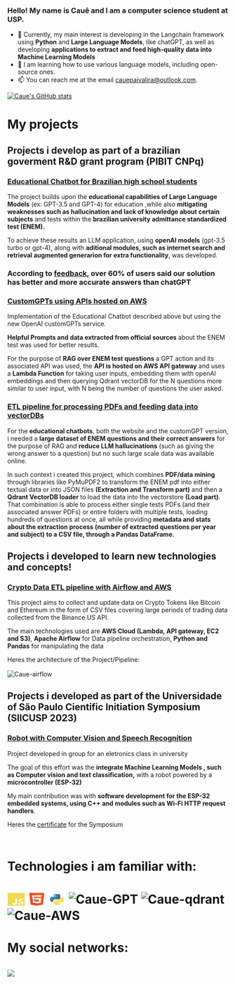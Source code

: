 ### Hello! My name is Cauê and I am a computer science student at USP.



- 🔭 Currently, my main interest is developing in the Langchain framework using **Python** and  **Large Language Models**, like chatGPT, as well as developing **applications to extract and feed high-quality data into Machine Learning Models**
- 🌱 I am learning how to use various language models, including open-source ones.
- 📫 You can reach me at the email cauepaivalira@outlook.com.

[![Caue's GitHub stats](https://github-readme-stats.vercel.app/api?username=caue-paiva)](https://github.com/caue-paiva/github-readme-stats)

<div>
<h1> My projects </h1>

<h2> Projects i develop as part of a brazilian goverment R&D grant program (PIBIT CNPq) </h2>
<h3>  <a href="https://github.com/caue-paiva/educa_gpt_publico">Educational Chatbot for Brazilian high school students</a> </h3>

The project builds upon the **educational capabilities of Large Language Models** (ex: GPT-3.5 and GPT-4) for education ,while also **mitigating weaknesses such as hallucination and lack of knowledge about certain subjects** and tests within the **brazilian university admittance standardized test (ENEM).**

To achieve these results an LLM application, using **openAI models** (gpt-3.5 turbo or gpt-4), along with **aditional modules, such as internet search and retrieval augmented generarion for extra functionality**, was developed.

### According to [feedback](https://docs.google.com/spreadsheets/d/1UaDeCpGzO5sNSsrges_OVAHg9-5cmw7FES6-4ZroLtc/edit?usp=sharing), **over 60% of users said our solution has better and more accurate answers than chatGPT**

<h3>  <a href="https://github.com/caue-paiva/educa_custom_GPT">CustomGPTs using APIs hosted on AWS </a> </h3>
Implementation of the Educational Chatbot described above but using the new OpenAI customGPTs service.

<br> 



**Helpful Prompts and data extracted from official sources** about the ENEM test was used for better results. 


For the purpose of **RAG over ENEM test questions** a GPT action and its associated API was used, the **API is hosted on AWS API gateway** and uses a **Lambda Function** for taking user inputs, embedding them with openAI embeddings and then querying 
Qdrant vectorDB for the N questions more similar to user input, with N being the number of questions the user asked.


 <h3> <a href="https://github.com/caue-paiva/PDF_to_vectorDB_ETL">ETL pipeline for processing PDFs and feeding data into vectorDBs </a>    </h3> 

For the **educational chatbots**, both the website and the customGPT version, i needed a **large dataset of ENEM questions and their correct answers** for the purpose of RAG and **reduce LLM hallucinations** (such as giving the wrong answer to a question) but no such large scale data was available online.

In such context i created this project, which combines **PDF/data mining** through libraries like PyMuPDF2 to transform the ENEM pdf into either textual data or into JSON files **(Extraction and Transform part)** and then a **Qdrant VectorDB loader** to load the data into the vectorstore **(Load part)**. That combination is able to process either single tests PDFs (and their associated answer PDFs) or entire folders with multiple tests, loading hundreds of questions at once, all while providing **metadata and stats about the extraction process (number of extracted questions per year and subject) to a CSV file, through a Pandas DataFrame.**

<h2> Projects i developed to learn new technologies and concepts! </h2>

<h3>  <a href="https://github.com/caue-paiva/airflow_project"> Crypto Data ETL pipeline with Airflow and AWS </a> </h3>

This project aims to collect and update data on Crypto Tokens like Bitcoin and Ethereum in the form of CSV files covering large periods of trading data collected from the Binance US API.

The main technologies used are **AWS Cloud (Lambda, API gateway, EC2 and S3)**, **Apache Airflow** for Data pipeline orchestration, **Python and Pandas** for manipulating the data

Heres the architecture of the Project/Pipeline:

<img align="center" alt="Caue-airflow" height="30" width="40" src="https://github.com/caue-paiva/airflow_project/blob/master/architecture.png">


<h2> Projects i developed as part of the Universidade of São Paulo Cientific Initiation Symposium (SIICUSP 2023) </h2>

<h3>  <a href="https://github.com/EnzoTM/R2_D2">Robot with Computer Vision and Speech Recognition </a> </h3>

Project developed in group for an eletronics class in university

The goal of this effort was the **integrate Machine Learning Models , such as Computer vision and text classification,** with a robot powered by a **microcontroller (ESP-32)**

My main contribution was with **software development for the ESP-32 embedded systems, using C++ and modules such as Wi-Fi HTTP request handlers**.

Heres the [certificate](https://drive.google.com/file/d/1yw5TbL3bTsvKT0r6YJKZV02f3wh_FrvR/view?usp=drive_link) for the Symposium
 
</div>

<div style="display: inline_block"><br>
  <h1>Technologies i am familiar with: <h1>
  <img align="center" alt="Caue-Js" height="30" width="40" src="https://raw.githubusercontent.com/devicons/devicon/master/icons/javascript/javascript-plain.svg">
  <img align="center" alt="Caue-HTML" height="30" width="40" src="https://raw.githubusercontent.com/devicons/devicon/master/icons/html5/html5-original.svg">
  <img align="center" alt="Caue-Python" height="30" width="40" src="https://raw.githubusercontent.com/devicons/devicon/master/icons/python/python-original.svg">
  <img align="center" alt="Caue-GPT" height="30" width="40" src="https://upload.wikimedia.org/wikipedia/commons/thumb/0/04/ChatGPT_logo.svg/1024px-ChatGPT_logo.svg.png">
  <img align="center" alt="Caue-qdrant" height="30" width="40" src="https://avatars.githubusercontent.com/u/73504361?s=200&v=4">
   <img align="center" alt="Caue-AWS" height="50" width="60" src="https://a0.awsstatic.com/libra-css/images/logos/aws_logo_smile_1200x630.png">
     

</div>

<div>
  <h1> My social networks: <h2>
  <a href="https://www.linkedin.com/in/caue-paiva-lira-57b44b227/" target="_blank"><img src="https://img.shields.io/badge/-LinkedIn-%230077B5?style=for-the-badge&logo=linkedin&logoColor=white" target="_blank"></a> 
<div>
